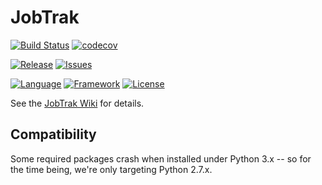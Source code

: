 # JobTrak

[![Build Status](https://travis-ci.org/MarconiMediaGroup/JobTrak.svg?branch=master)](https://travis-ci.org/MarconiMediaGroup/JobTrak)
[![codecov](https://codecov.io/gh/MarconiMediaGroup/JobTrak/branch/master/graph/badge.svg)](https://codecov.io/gh/MarconiMediaGroup/JobTrak)

[![Release](https://img.shields.io/github/release/MarconiMediaGroup/JobTrak.svg)](https://github.com/MarconiMediaGroup/JobTrak/releases)
[![Issues](https://img.shields.io/github/issues/MarconiMediaGroup/JobTrak.svg)](https://github.com/MarconiMediaGroup/JobTrak/issues)

[![Language](https://img.shields.io/badge/Language-Python-brightgreen.svg)](https://www.python.org)
[![Framework](http://img.shields.io/badge/Framework-Django-brightgreen.svg)](https://www.djangoproject.com)
[![License](http://img.shields.io/badge/License-Apache_2.0-blue.svg)](http://www.apache.org/licenses/LICENSE-2)

See the [JobTrak Wiki](https://github.com/MarconiMediaGroup/JobTrak/wiki) for details.

## Compatibility

Some required packages crash when installed under Python 3.x -- so for the time being, we're only targeting Python 2.7.x.
